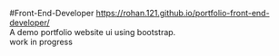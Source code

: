 #Front-End-Developer
https://rohan.121.github.io/portfolio-front-end-developer/ <br/>
A demo portfolio website ui using bootstrap.<br/>
work in progress
